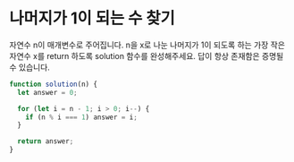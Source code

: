 # 나머지가 1이 되는 수 찾기

자연수 n이 매개변수로 주어집니다. n을 x로 나눈 나머지가 1이 되도록 하는 가장 작은 자연수 x를 return 하도록 solution 함수를 완성해주세요. 답이 항상 존재함은 증명될 수 있습니다.

```javascript
function solution(n) {
  let answer = 0;

  for (let i = n - 1; i > 0; i--) {
    if (n % i === 1) answer = i;
  }

  return answer;
}
```
